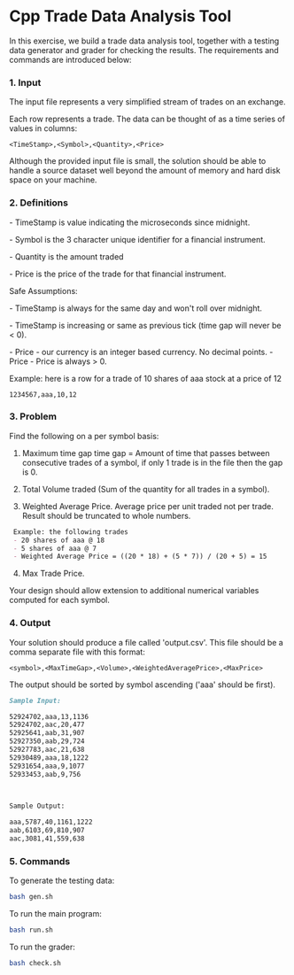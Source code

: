 # Cpp Trade Data Analysis Tool

In this exercise, we build a trade data analysis tool, together with a testing data generator and grader for checking the results. The requirements and commands are introduced below:

### 1. Input 

The input file represents a very simplified stream of trades on an exchange.  

Each row represents a trade. The data can be thought of as a time series of values in columns: 

`<TimeStamp>,<Symbol>,<Quantity>,<Price>`

Although the provided input file is small, the solution should be able to handle a source dataset well beyond the amount of memory and hard disk space on your machine.  

### 2. Definitions

\- TimeStamp is value indicating the microseconds since midnight. 

\- Symbol is the 3 character unique identifier for a financial instrument. 

\- Quantity is the amount traded 

\- Price is the price of the trade for that financial instrument. 

 

Safe Assumptions: 

\- TimeStamp is always for the same day and won't roll over midnight. 

\- TimeStamp is increasing or same as previous tick (time gap will never be < 0). 

\- Price - our currency is an integer based currency. No decimal points. - Price - Price is always > 0. 

 

Example: here is a row for a trade of 10 shares of aaa stock at a price of 12 

```csv
1234567,aaa,10,12
```



### 3. Problem 

Find the following on a per symbol basis: 

1. Maximum time gap  time gap = Amount of time that passes between consecutive trades of a symbol,   if only 1 trade is in the file then the gap is 0. 

2. Total Volume traded (Sum of the quantity for all trades in a symbol). 

3. Weighted Average Price. Average price per unit traded not per trade.  Result should be truncated to whole numbers. 

 ```markdown
  Example: the following trades 
  - 20 shares of aaa @ 18 
  - 5 shares of aaa @ 7 
  - Weighted Average Price = ((20 * 18) + (5 * 7)) / (20 + 5) = 15 
 ```

4. Max Trade Price. 

Your design should allow extension to additional numerical variables computed for each symbol. 



### 4. Output

Your solution should produce a file called 'output.csv'. This file should be a comma separate file with this format: 

`<symbol>,<MaxTimeGap>,<Volume>,<WeightedAveragePrice>,<MaxPrice>`

The output should be sorted by symbol ascending ('aaa' should be first). 

 ```markdown
 Sample Input: 
 
 52924702,aaa,13,1136 
 52924702,aac,20,477 
 52925641,aab,31,907 
 52927350,aab,29,724 
 52927783,aac,21,638 
 52930489,aaa,18,1222 
 52931654,aaa,9,1077
 52933453,aab,9,756
 
  
 
 Sample Output: 
 
 aaa,5787,40,1161,1222
 aab,6103,69,810,907
 aac,3081,41,559,638 
 ```



### 5. Commands

To generate the testing data:

```bash
bash gen.sh
```

To run the main program:

```bash
bash run.sh
```

To run the grader:

```bash
bash check.sh
```

















  